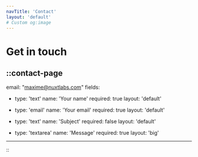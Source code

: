 ```yaml
---
navTitle: 'Contact'
layout: 'default'
# Custom og:image
---
```

# Get in touch
::contact-page
---
email: "maxime@nuxtlabs.com"
fields:
  - type: 'text'
    name: 'Your name'
    required: true
    layout: 'default'

  - type: 'email'
    name: 'Your email'
    required: true
    layout: 'default'

  - type: 'text'
    name: 'Subject'
    required: false
    layout: 'default'

  - type: 'textarea'
    name: 'Message'
    required: true
    layout: 'big'
---
::
